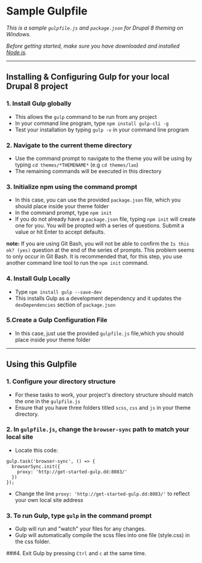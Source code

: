 # Sample Gulpfile

*This is a sample `gulpfile.js` and `package.json` for Drupal 8 theming on Windows.*

*Before getting started, make sure you have downloaded and installed [Node.js](https://nodejs.org "Node JS").*

---

## Installing & Configuring Gulp for your local Drupal 8 project

### 1. Install Gulp globally 
+ This allows the `gulp` command to be run from any project 
+ In your command line program, type `npm install gulp-cli -g`
+ Test your installation by typing `gulp -v` in your command line program

### 2. Navigate to the current theme directory
+ Use the command prompt to navigate to the theme you will be using by typing `cd themes/*THEMENAME*` (e.g `cd themes/lao`)
+ The remaining commands will be executed in this directory

### 3. Initialize npm using the command prompt 
+ In this case, you can use the provided `package.json` file, which you should place inside your theme folder
+ In the command prompt, type `npm init`
+ If you do not already have a `package.json` file, typing `npm init` will create one for you. You will be propted with a series of questions. Submit a value or hit Enter to accept defaults.

**note:** If you are using Git Bash, you will not be able to confirm the `Is this ok? (yes)` question at the end of the series of prompts. This problem seems to only occur in Git Bash. It is recommended that, for this step, you use another command line tool to run the `npm init` command.

### 4. Install Gulp Locally
+ Type `npm install gulp --save-dev`
+ This installs Gulp as a development dependency and it updates the `devDependencies` section of `package.json`

### 5.Create a Gulp Configuration File
+ In this case, just use the provided `gulpfile.js` file,which you should place inside your theme folder

---

## Using this Gulpfile

### 1. Configure your directory structure
+ For these tasks to work, your project's directory structure should match the one in the `gulpfile.js`
+ Ensure that you have three folders titled `scss`, `css` and `js` in your theme directory.

### 2. In `gulpfile.js`, change the `browser-sync` path to match your local site
+ Locate this code:
````
gulp.task('browser-sync', () => {
  browserSync.init({
    proxy: 'http://get-started-gulp.dd:8083/'
  })
});
````
+ Change the line `proxy: 'http://get-started-gulp.dd:8083/'`  to reflect your own local site address

### 3. To run Gulp, type `gulp` in the command prompt
+ Gulp will run and "watch" your files for any changes.
+ Gulp will automatically compile the scss files into one file (style.css) in the css folder.

###4. Exit Gulp by pressing `Ctrl` and `c` at the same time.


